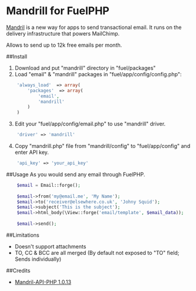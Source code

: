 Mandrill for FuelPHP
================

[Mandril](http://mandrill.com/) is a new way for apps to send transactional email.
It runs on the delivery infrastructure that powers MailChimp.

Allows to send up to 12k free emails per month.

##Install
1. Download and put "mandrill" directory in "fuel/packages"
2. Load "email" & "mandrill" packages in "fuel/app/config/config.php":
```php
    'always_load'  => array(
        'packages'  => array(
            'email',
            'mandrill'
        )
    )
```
	
3. Edit your "fuel/app/config/email.php" to use "mandrill" driver.
```php
    'driver' => 'mandrill'
```	
  	
4. Copy "mandrill.php" file from "mandrill/config" to "fuel/app/config" and enter API key.
```php
    'api_key' => 'your_api_key'
```	

##Usage
As you would send any email through FuelPHP.

```php
    $email = Email::forge();
    
    $email->from('my@email.me', 'My Name');
    $email->to('receiver@elsewhere.co.uk', 'Johny Squid');
    $email->subject('This is the subject');
    $email->html_body(\View::forge('email/template', $email_data));
    
    $email->send();
```


##Limitations
* Doesn't support attachments
* TO, CC & BCC are all merged (By default not exposed to "TO" field; Sends individually)

##Credits
* [Mandril-API-PHP  1.0.13](https://packagist.org/packages/mandrill/mandrill)